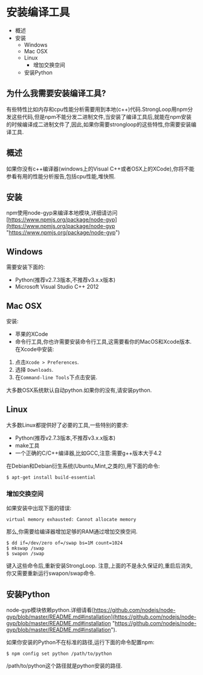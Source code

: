 # 安装编译工具
- 概述
- 安装
	- Windows
	- Mac OSX
	- Linux
		- 增加交换空间
	- 安装Python

## 为什么我需要安装编译工具?
有些特性比如内存和cpu性能分析需要用到本地(c++)代码.StrongLoop用npm分发这些代码,但是npm不能分发二进制文件,当安装了编译工具后,就能在npm安装的时候编译成二进制文件了,因此,如果你需要strongloop的这些特性,你需要安装编译工具.

## 概述
如果你没有c++编译器(windows上的Visual C++或者OSX上的XCode),你将不能参看有用的性能分析报告,包括cpu性能,堆快照.

## 安装
npm使用node-gyp来编译本地模块,详细请访问[https://www.npmjs.org/package/node-gyp](https://www.npmjs.org/package/node-gyp "https://www.npmjs.org/package/node-gyp")

## Windows
需要安装下面的:
- Python(推荐v2.7.3版本,不推荐v3.x.x版本)
- Microsoft Visual Studio C++ 2012

## Mac OSX
安装:
- 苹果的XCode
- 命令行工具,你也许需要安装命令行工具,这需要看你的MacOS和Xcode版本.在Xcode中安装:
1. 点击`Xcode > Preferences`.
2. 选择 `Downloads`.
3. 在`Command-line Tools`下点击安装.

大多数OSX系统默认自动python.如果你的没有,请安装python.

## Linux
大多数Linux都提供好了必要的工具,一些特别的要求:
- Python(推荐v2.7.3版本,不推荐v3.x.x版本)
- make工具
- 一个正确的C/C++编译器,比如GCC,注意:需要g++版本大于4.2

在Debian和Debian衍生系统(Ubuntu,Mint,之类的),用下面的命令:
```shell
$ apt-get install build-essential
```
### 增加交换空间
如果安装中出现下面的错误:
```shell
virtual memory exhausted: Cannot allocate memory
```
那么,你需要给编译器增加足够的RAM通过增加交换空间.
```shell
$ dd if=/dev/zero of=/swap bs=1M count=1024 
$ mkswap /swap 
$ swapon /swap
```
键入这些命令后,重新安装StrongLoop.
注意,上面的不是永久保证的,重启后消失,你又需要重新运行swapon/swap命令.

## 安装Python
node-gyp模块依赖python.详细请看[https://github.com/nodejs/node-gyp/blob/master/README.md#installation](https://github.com/nodejs/node-gyp/blob/master/README.md#installation "https://github.com/nodejs/node-gyp/blob/master/README.md#installation").

如果你安装的Python不在标准的路径,运行下面的命令配置npm:
```shell
$ npm config set python /path/to/python
```
/path/to/python这个路径就是python安装的路径.

